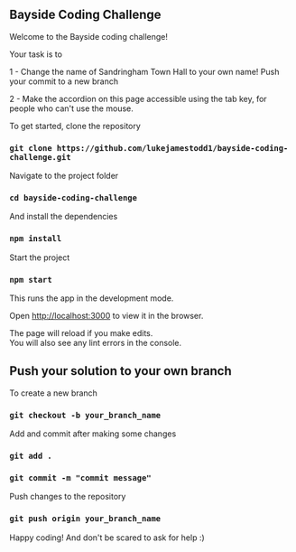 
## Bayside Coding Challenge

Welcome to the Bayside coding challenge! 

Your task is to 

1 - Change the name of Sandringham Town Hall to your own name! Push your commit to a new branch

2 - Make the accordion on this page accessible using the tab key, for people who can't use the mouse.

To get started, clone the repository

### `git clone https://github.com/lukejamestodd1/bayside-coding-challenge.git`

Navigate to the project folder

### `cd bayside-coding-challenge`

And install the dependencies

### `npm install`

Start the project

### `npm start`

This runs the app in the development mode.<br />

Open [http://localhost:3000](http://localhost:3000) to view it in the browser.

The page will reload if you make edits.<br />
You will also see any lint errors in the console.

## Push your solution to your own branch

To create a new branch

### `git checkout -b your_branch_name`

Add and commit after making some changes

### `git add .`

### `git commit -m "commit message"`

Push changes to the repository

### `git push origin your_branch_name`

Happy coding! And don't be scared to ask for help :)

